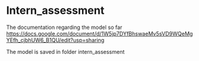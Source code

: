 # Intern_assessment
The documentation regarding the model so far 
https://docs.google.com/document/d/1W5jp7DYfBhswaeMv5sVD9WQeMgYEfh_cjbhUW6_B1QU/edit?usp=sharing

The model is saved in folder intern_assessment
